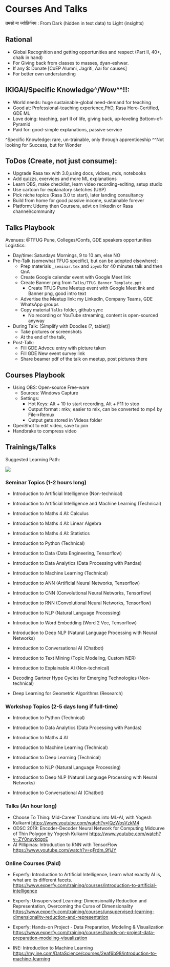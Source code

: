 # Courses And Talks

तमसो मा ज्योतिर्गमय : From Dark (hidden in text data) to Light (insights)

## Rational
- Global Recognition and getting opportunities and respect (Part II, 40+, chalk in hand)
- For Giving back from classes to masses, dyan-eshwar. 
- If any $: Donate [CoEP Alumni, Jagriti, Aai for causes]
- For better own understanding

## IKIGAI/Specific Knowledge^/Wow^^!!: 
- World needs: huge sustainable-global need-demand for teaching
- Good at: Professional-teaching experience,PhD, Rasa Hero-Certified, GDE ML
- Love doing: teaching, part II of life, giving back, up-leveling Bottom-of-Pyramid
- Paid for: good-simple explanations, passive service

^Specific Knowledge: rare, un-trainable, only through apprenticeship 
^^Not looking for Success, but for Wonder


## ToDos (Create, not just consume):
- Upgrade Rasa tex with 3.0,using docs, vidoes, mds, notebooks
- Add quizzs, exervices and more ML explanations
- Learn OBS, make checklist, learn video recording-editing, setup studio
- Use cartoon for explanatory sketches (USP)
- Pick niche topics (Rasa 3.0 to start), later landing consultancy
- Build from home for good passive income, sustainable forever
- Platform: Udemy then Coursera, advt on linkedin or Rasa channel/community


## Talks Playbook
Avenues: @TFUG Pune, Colleges/Confs, GDE speakers opportunities
Logistics:
- Day/time: Saturdays Mornings, 9 to 10 am, else NO
- Pre-Talk (somewhat TFUG specific), but can be adopted elsewhere):
    - Prep materials `_seminar.tex` and `ipynb` for 40 minutes talk and then QnA
    - Create Google calendar event with Google Meet link
    - Create Banner png from `Talks/TFUG_Banner_Template.ppt`
		- Create TFUG Pune Meetup event with Google Meet link and Banner png, good intro text
    - Advertise the Meetup link: my LinkedIn, Company Teams, GDE WhatsApp groups
    - Copy material `Talks` folder, github sync
		- No recording or YouTube streaming, content is open-sourced anyway
- During Talk: [Simplify with Doodles (?, tablet)]
    - Take pictures or screenshots
    - At the end of the talk, 
- Post-Talk:
    - Fill GDE Advocu entry with picture taken
    - Fill GDE New event survey link
    - Share beamer pdf of the talk on meetup, post pictures there

## Courses Playbook
- Using OBS: Open-source Free-ware
	- Sources: Windows Capture
	- Settings:
		- Hot Keys: Alt + 10 to start recording, Alt + F11 to stop
		- Output format : mkv, easier to mix, can be converted to mp4 by File->Remux
		- Output gets stored in Videos folder
- OpenShot to edit video, save to join
- Handbrake to compress video


 
## Trainings/Talks

Suggested Learning Path:

<img src="../LaTeX/images/teaching_data_science_series.png"/>


### Seminar Topics (1-2 hours long)
- Introduction to Artificial Intelligence (Non-technical)
- Introduction to Artificial Intelligence and Machine Learning (Technical)

- Introduction to Maths 4 AI: Calculus
- Introduction to Maths 4 AI: Linear Algebra
- Introduction to Maths 4 AI: Statistics

- Introduction to Python (Technical)

- Introduction to Data (Data Engineering, Tensorflow)
- Introduction to Data Analytics (Data Processing with Pandas)

- Introduction to Machine Learning (Technical)
- Introduction to ANN (Artificial Neural Networks, Tensorflow)
- Introduction to CNN (Convolutional Neural Networks, Tensorflow)
- Introduction to RNN (Convolutional Neural Networks, Tensorflow)

- Introduction to NLP (Natural Language Processing)
- Introduction to Word Embedding (Word 2 Vec, Tensorflow)
- Introduction to Deep NLP (Natural Language Processing with Neural Networks)
- Introduction to Conversational AI (Chatbot)
- Introduction to Text Mining (Topic Modeling, Custom NER)

- Introduction to Explainable AI (Non-technical)
- Decoding Gartner Hype Cycles for Emerging Technologies (Non-technical)
- Deep Learning for Geometric Algorithms (Research)

### Workshop Topics (2-5 days long if full-time)
- Introduction to Python (Technical)
- Introduction to Data Analytics (Data Processing with Pandas)

- Introduction to Maths 4 AI

- Introduction to Machine Learning (Technical)
- Introduction to Deep Learning (Technical)

- Introduction to NLP (Natural Language Processing)
- Introduction to Deep NLP (Natural Language Processing with Neural Networks)

- Introduction to Conversational AI (Chatbot)

### Talks (An hour long)
- Choose To Thinq: Mid-Career Transitions into ML-AI, with Yogesh Kulkarni https://www.youtube.com/watch?v=IQzWosVzkM4
- ODSC 2019: Encoder-Decoder Neural Network for Computing Midcurve of Thin Polygon by Yogesh Kulkarni https://www.youtube.com/watch?v=ZY0nuykqgoE
- AI Pillipinas: Introduction to RNN with TensorFlow https://www.youtube.com/watch?v=qFrdm_9fjJY

### Online Courses (Paid)
- Experfy: Introduction to Artificial Intelligence, Learn what exactly AI is, what are its different facets.
https://www.experfy.com/training/courses/introduction-to-artificial-intelligence

- Experfy: Unsupervised Learning: Dimensionality Reduction and Representation, Overcoming the Curse of Dimensionality
https://www.experfy.com/training/courses/unsupervised-learning-dimensionality-reduction-and-representation

- Experfy: Hands-on Project - Data Preparation, Modeling & Visualization
https://www.experfy.com/training/courses/hands-on-project-data-preparation-modeling-visualization

- INE: Introduction to Machine Learning 
https://my.ine.com/DataScience/courses/2eaf6b98/introduction-to-machine-learning


